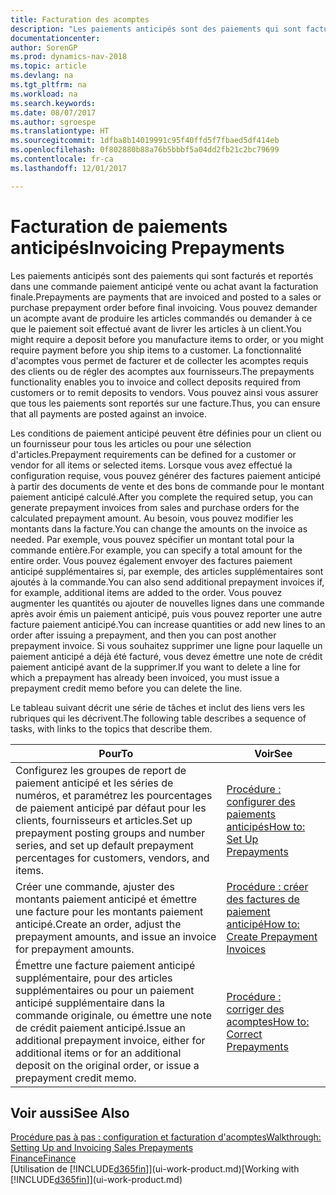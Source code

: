 ```yaml
---
title: Facturation des acomptes
description: "Les paiements anticipés sont des paiements qui sont facturés et reportés dans une commande paiement anticipé vente ou achat avant la facturation finale. Vous pouvez demander un acompte avant de produire les articles commandés ou demander à ce que le paiement soit effectué avant de livrer les articles à un client. La fonctionnalité d'acomptes vous permet de facturer et de collecter les acomptes requis des clients ou de régler des acomptes aux fournisseurs. Vous pouvez ainsi vous assurer que tous les paiements sont reportés sur une facture."
documentationcenter: 
author: SorenGP
ms.prod: dynamics-nav-2018
ms.topic: article
ms.devlang: na
ms.tgt_pltfrm: na
ms.workload: na
ms.search.keywords: 
ms.date: 08/07/2017
ms.author: sgroespe
ms.translationtype: HT
ms.sourcegitcommit: 1dfba8b14019991c95f40ffd5f7fbaed5df414eb
ms.openlocfilehash: 0f802880b88a76b5bbbf5a04dd2fb21c2bc79699
ms.contentlocale: fr-ca
ms.lasthandoff: 12/01/2017

---
```

# <a name="invoicing-prepayments"></a><span data-ttu-id="aecc9-106">Facturation de paiements anticipés</span><span class="sxs-lookup"><span data-stu-id="aecc9-106">Invoicing Prepayments</span></span>
<span data-ttu-id="aecc9-107">Les paiements anticipés sont des paiements qui sont facturés et reportés dans une commande paiement anticipé vente ou achat avant la facturation finale.</span><span class="sxs-lookup"><span data-stu-id="aecc9-107">Prepayments are payments that are invoiced and posted to a sales or purchase prepayment order before final invoicing.</span></span> <span data-ttu-id="aecc9-108">Vous pouvez demander un acompte avant de produire les articles commandés ou demander à ce que le paiement soit effectué avant de livrer les articles à un client.</span><span class="sxs-lookup"><span data-stu-id="aecc9-108">You might require a deposit before you manufacture items to order, or you might require payment before you ship items to a customer.</span></span> <span data-ttu-id="aecc9-109">La fonctionnalité d'acomptes vous permet de facturer et de collecter les acomptes requis des clients ou de régler des acomptes aux fournisseurs.</span><span class="sxs-lookup"><span data-stu-id="aecc9-109">The prepayments functionality enables you to invoice and collect deposits required from customers or to remit deposits to vendors.</span></span> <span data-ttu-id="aecc9-110">Vous pouvez ainsi vous assurer que tous les paiements sont reportés sur une facture.</span><span class="sxs-lookup"><span data-stu-id="aecc9-110">Thus, you can ensure that all payments are posted against an invoice.</span></span>  

 <span data-ttu-id="aecc9-111">Les conditions de paiement anticipé peuvent être définies pour un client ou un fournisseur pour tous les articles ou pour une sélection d'articles.</span><span class="sxs-lookup"><span data-stu-id="aecc9-111">Prepayment requirements can be defined for a customer or vendor for all items or selected items.</span></span> <span data-ttu-id="aecc9-112">Lorsque vous avez effectué la configuration requise, vous pouvez générer des factures paiement anticipé à partir des documents de vente et des bons de commande pour le montant paiement anticipé calculé.</span><span class="sxs-lookup"><span data-stu-id="aecc9-112">After you complete the required setup, you can generate prepayment invoices from sales and purchase orders for the calculated prepayment amount.</span></span> <span data-ttu-id="aecc9-113">Au besoin, vous pouvez modifier les montants dans la facture.</span><span class="sxs-lookup"><span data-stu-id="aecc9-113">You can change the amounts on the invoice as needed.</span></span> <span data-ttu-id="aecc9-114">Par exemple, vous pouvez spécifier un montant total pour la commande entière.</span><span class="sxs-lookup"><span data-stu-id="aecc9-114">For example, you can specify a total amount for the entire order.</span></span> <span data-ttu-id="aecc9-115">Vous pouvez également envoyer des factures paiement anticipé supplémentaires si, par exemple, des articles supplémentaires sont ajoutés à la commande.</span><span class="sxs-lookup"><span data-stu-id="aecc9-115">You can also send additional prepayment invoices if, for example, additional items are added to the order.</span></span> <span data-ttu-id="aecc9-116">Vous pouvez augmenter les quantités ou ajouter de nouvelles lignes dans une commande après avoir émis un paiement anticipé, puis vous pouvez reporter une autre facture paiement anticipé.</span><span class="sxs-lookup"><span data-stu-id="aecc9-116">You can increase quantities or add new lines to an order after issuing a prepayment, and then you can post another prepayment invoice.</span></span> <span data-ttu-id="aecc9-117">Si vous souhaitez supprimer une ligne pour laquelle un paiement anticipé a déjà été facturé, vous devez émettre une note de crédit paiement anticipé avant de la supprimer.</span><span class="sxs-lookup"><span data-stu-id="aecc9-117">If you want to delete a line for which a prepayment has already been invoiced, you must issue a prepayment credit memo before you can delete the line.</span></span>  

 <span data-ttu-id="aecc9-118">Le tableau suivant décrit une série de tâches et inclut des liens vers les rubriques qui les décrivent.</span><span class="sxs-lookup"><span data-stu-id="aecc9-118">The following table describes a sequence of tasks, with links to the topics that describe them.</span></span>

|<span data-ttu-id="aecc9-119">**Pour**</span><span class="sxs-lookup"><span data-stu-id="aecc9-119">**To**</span></span>|<span data-ttu-id="aecc9-120">**Voir**</span><span class="sxs-lookup"><span data-stu-id="aecc9-120">**See**</span></span>|  
|------------|-------------|  
|<span data-ttu-id="aecc9-121">Configurez les groupes de report de paiement anticipé et les séries de numéros, et paramétrez les pourcentages de paiement anticipé par défaut pour les clients, fournisseurs et articles.</span><span class="sxs-lookup"><span data-stu-id="aecc9-121">Set up prepayment posting groups and number series, and set up default prepayment percentages for customers, vendors, and items.</span></span>|[<span data-ttu-id="aecc9-122">Procédure : configurer des paiements anticipés</span><span class="sxs-lookup"><span data-stu-id="aecc9-122">How to: Set Up Prepayments</span></span>](finance-set-up-prepayments.md)|
|<span data-ttu-id="aecc9-123">Créer une commande, ajuster des montants paiement anticipé et émettre une facture pour les montants paiement anticipé.</span><span class="sxs-lookup"><span data-stu-id="aecc9-123">Create an order, adjust the prepayment amounts, and issue an invoice for prepayment amounts.</span></span>|[<span data-ttu-id="aecc9-124">Procédure : créer des factures de paiement anticipé</span><span class="sxs-lookup"><span data-stu-id="aecc9-124">How to: Create Prepayment Invoices</span></span>](finance-how-to-create-prepayment-invoices.md)|  
|<span data-ttu-id="aecc9-125">Émettre une facture paiement anticipé supplémentaire, pour des articles supplémentaires ou pour un paiement anticipé supplémentaire dans la commande originale, ou émettre une note de crédit paiement anticipé.</span><span class="sxs-lookup"><span data-stu-id="aecc9-125">Issue an additional prepayment invoice, either for additional items or for an additional deposit on the original order, or issue a prepayment credit memo.</span></span>|[<span data-ttu-id="aecc9-126">Procédure : corriger des acomptes</span><span class="sxs-lookup"><span data-stu-id="aecc9-126">How to: Correct Prepayments</span></span>](finance-how-to-correct-prepayments.md)|  

## <a name="see-also"></a><span data-ttu-id="aecc9-127">Voir aussi</span><span class="sxs-lookup"><span data-stu-id="aecc9-127">See Also</span></span>  
[<span data-ttu-id="aecc9-128">Procédure pas à pas : configuration et facturation d'acomptes</span><span class="sxs-lookup"><span data-stu-id="aecc9-128">Walkthrough: Setting Up and Invoicing Sales Prepayments</span></span>](walkthrough-setting-up-and-invoicing-sales-prepayments.md)  
[<span data-ttu-id="aecc9-129">Finance</span><span class="sxs-lookup"><span data-stu-id="aecc9-129">Finance</span></span>](finance.md)  
<span data-ttu-id="aecc9-130">[Utilisation de [!INCLUDE[d365fin](includes/d365fin_md.md)]](ui-work-product.md)</span><span class="sxs-lookup"><span data-stu-id="aecc9-130">[Working with [!INCLUDE[d365fin](includes/d365fin_md.md)]](ui-work-product.md)</span></span>

